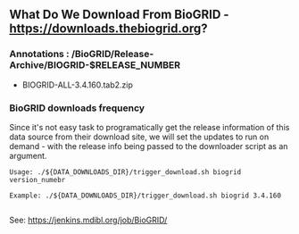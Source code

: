 
## What Do We Download From BioGRID -  https://downloads.thebiogrid.org?

### Annotations : /BioGRID/Release-Archive/BIOGRID-$RELEASE_NUMBER
  * BIOGRID-ALL-3.4.160.tab2.zip
 
  
### BioGRID downloads frequency

Since it's not easy task to programatically get the release information of this data source
from their download site, 
we will set the updates to run on demand - with the release info being
passed to the downloader script as an argument.

```
Usage: ./${DATA_DOWNLOADS_DIR}/trigger_download.sh biogrid version_numebr

Example: ./${DATA_DOWNLOADS_DIR}/trigger_download.sh biogrid 3.4.160


```
See: https://jenkins.mdibl.org/job/BioGRID/
